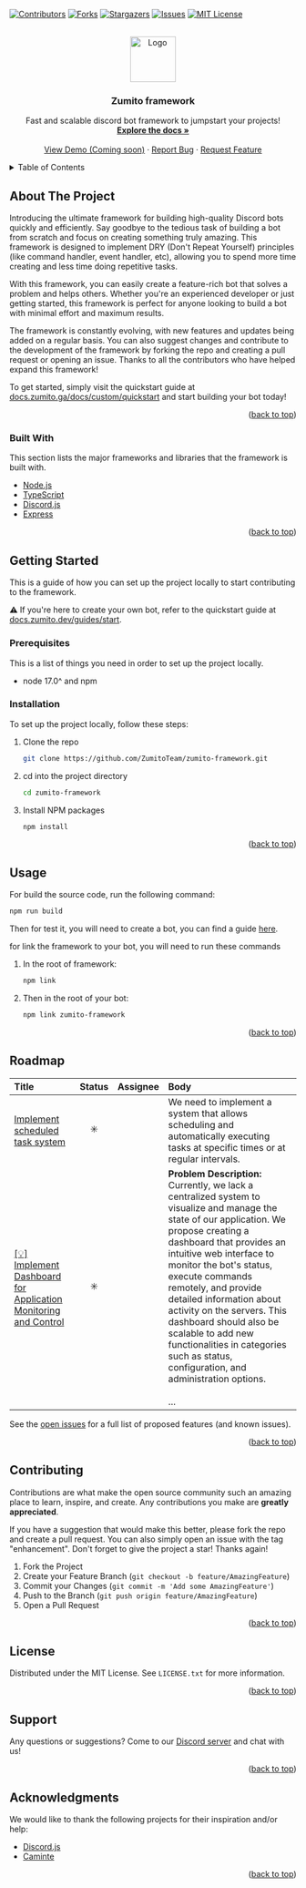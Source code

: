 <a name="readme-top"></a>


<!-- PROJECT SHIELDS -->
[![Contributors][contributors-shield]][contributors-url]
[![Forks][forks-shield]][forks-url]
[![Stargazers][stars-shield]][stars-url]
[![Issues][issues-shield]][issues-url]
[![MIT License][license-shield]][license-url]



<!-- PROJECT LOGO -->
<br />
<div align="center">
  <a href="https://github.com/ZumitoTeam/zumito-framework">
    <img src="https://media.discordapp.net/attachments/964297459327184906/1066399583896342649/d05ce5c0de25fd9afb4f5492f31f21fe.png" alt="Logo" width="80" height="80"/>
  </a>

  <h3 align="center">Zumito framework</h3>

  <p align="center">
    Fast and scalable discord bot framework to jumpstart your projects!
    <br />
    <a href="https://docs.zumito.dev/"><strong>Explore the docs »</strong></a>
    <br />
    <br />
    <a href="#">View Demo (Coming soon)</a>
    ·
    <a href="https://github.com/ZumitoTeam/zumito-framework/issues">Report Bug</a>
    ·
    <a href="https://github.com/ZumitoTeam/zumito-framework/issues">Request Feature</a>
  </p>
</div>



<!-- TABLE OF CONTENTS -->
<details>
  <summary>Table of Contents</summary>
  <ol>
    <li>
      <a href="#about-the-project">About The Project</a>
      <ul>
        <li><a href="#built-with">Built With</a></li>
      </ul>
    </li>
    <li>
      <a href="#getting-started">Getting Started</a>
      <ul>
        <li><a href="#prerequisites">Prerequisites</a></li>
        <li><a href="#installation">Installation</a></li>
      </ul>
    </li>
    <li><a href="#usage">Usage</a></li>
    <li><a href="#roadmap">Roadmap</a></li>
    <li><a href="#contributing">Contributing</a></li>
    <li><a href="#license">License</a></li>
    <li><a href="#contact">Contact</a></li>
    <li><a href="#acknowledgments">Acknowledgments</a></li>
  </ol>
</details>



<!-- ABOUT THE PROJECT -->
## About The Project

Introducing the ultimate framework for building high-quality Discord bots quickly and efficiently. Say goodbye to the tedious task of building a bot from scratch and focus on creating something truly amazing. This framework is designed to implement DRY (Don't Repeat Yourself) principles (like command handler, event handler, etc), allowing you to spend more time creating and less time doing repetitive tasks.

With this framework, you can easily create a feature-rich bot that solves a problem and helps others. Whether you're an experienced developer or just getting started, this framework is perfect for anyone looking to build a bot with minimal effort and maximum results.

The framework is constantly evolving, with new features and updates being added on a regular basis. You can also suggest changes and contribute to the development of the framework by forking the repo and creating a pull request or opening an issue. Thanks to all the contributors who have helped expand this framework!

To get started, simply visit the quickstart guide at [docs.zumito.ga/docs/custom/quickstart](https://docs.zumito.dev/guides/start/) and start building your bot today!

<p align="right">(<a href="#readme-top">back to top</a>)</p>



### Built With

This section lists the major frameworks and libraries that the framework is built with.

* [Node.js](https://nodejs.org/en/)
* [TypeScript](https://www.typescriptlang.org/)
* [Discord.js](https://discord.js.org/#/)
* [Express](https://expressjs.com/)

<p align="right">(<a href="#readme-top">back to top</a>)</p>



<!-- GETTING STARTED -->
## Getting Started

This is a guide of how you can set up the project locally to start contributing to the framework. 

:warning: If you're here to create your own bot, refer to the quickstart guide at [docs.zumito.dev/guides/start](https://docs.zumito.dev/guides/start/).

### Prerequisites

This is a list of things you need in order to set up the project locally.
* node 17.0^ and npm

### Installation

To set up the project locally, follow these steps:

1. Clone the repo
   ```sh
   git clone https://github.com/ZumitoTeam/zumito-framework.git
   ```
2. cd into the project directory
   ```sh
   cd zumito-framework
   ```
3. Install NPM packages
   ```sh
   npm install
   ```

<p align="right">(<a href="#readme-top">back to top</a>)</p>



<!-- USAGE EXAMPLES -->
## Usage

For build the source code, run the following command:

```sh
npm run build
```

Then for test it, you will need to create a bot, you can find a guide [here](https://docs.zumito.dev/guides/start).

for link the framework to your bot, you will need to run these commands
1. In the root of framework:
    ```sh
    npm link
    ```

2. Then in the root of your bot:
    ```sh
    npm link zumito-framework
    ```

<p align="right">(<a href="#readme-top">back to top</a>)</p>



<!-- ROADMAP -->
## Roadmap

<!-- issueTable -->

| Title                                                                                                                                 |         Status          | Assignee | Body                                                                                                                                                                                                                                                                                                                                                                                                                                                                                   |
| :------------------------------------------------------------------------------------------------------------------------------------ | :---------------------: | :------: | :------------------------------------------------------------------------------------------------------------------------------------------------------------------------------------------------------------------------------------------------------------------------------------------------------------------------------------------------------------------------------------------------------------------------------------------------------------------------------------- |
| <a href="https://github.com/ZumitoTeam/zumito-framework/issues/50">Implement scheduled task system</a>                                | :eight_spoked_asterisk: |          | We need to implement a system that allows scheduling and automatically executing tasks at specific times or at regular intervals.                                                                                                                                                                                                                                                                                                                                                      |
| <a href="https://github.com/ZumitoTeam/zumito-framework/issues/40">[💡] Implement Dashboard for Application Monitoring and Control</a> | :eight_spoked_asterisk: |          | **Problem Description:**<br />Currently, we lack a centralized system to visualize and manage the state of our application. We propose creating a dashboard that provides an intuitive web interface to monitor the bot's status, execute commands remotely, and provide detailed information about activity on the servers. This dashboard should also be scalable to add new functionalities in categories such as status, configuration, and administration options.<br /><br />... |

<!-- issueTable -->

See the [open issues](https://github.com/ZumitoTeam/zumito-framework/issues) for a full list of proposed features (and known issues).

<p align="right">(<a href="#readme-top">back to top</a>)</p>



<!-- CONTRIBUTING -->
## Contributing

Contributions are what make the open source community such an amazing place to learn, inspire, and create. Any contributions you make are **greatly appreciated**.

If you have a suggestion that would make this better, please fork the repo and create a pull request. You can also simply open an issue with the tag "enhancement".
Don't forget to give the project a star! Thanks again!

1. Fork the Project
2. Create your Feature Branch (`git checkout -b feature/AmazingFeature`)
3. Commit your Changes (`git commit -m 'Add some AmazingFeature'`)
4. Push to the Branch (`git push origin feature/AmazingFeature`)
5. Open a Pull Request

<p align="right">(<a href="#readme-top">back to top</a>)</p>



<!-- LICENSE -->
## License

Distributed under the MIT License. See `LICENSE.txt` for more information.

<p align="right">(<a href="#readme-top">back to top</a>)</p>



<!-- SUPORT -->
## Support

Any questions or suggestions? Come to our [Discord server](https://discord.gg/rFywZxgsyF) and chat with us!

<p align="right">(<a href="#readme-top">back to top</a>)</p>



<!-- ACKNOWLEDGMENTS -->
## Acknowledgments

We would like to thank the following projects for their inspiration and/or help:

* [Discord.js](https://discord.js.org)
* [Caminte](https://github.com/biggora/caminte)

<p align="right">(<a href="#readme-top">back to top</a>)</p>



<!-- MARKDOWN LINKS & IMAGES -->
<!-- https://www.markdownguide.org/basic-syntax/#reference-style-links -->
[contributors-shield]: https://img.shields.io/github/contributors/ZumitoTeam/zumito-framework.svg?style=for-the-badge
[contributors-url]: https://github.com/ZumitoTeam/zumito-framework/graphs/contributors
[forks-shield]: https://img.shields.io/github/forks/ZumitoTeam/zumito-framework.svg?style=for-the-badge
[forks-url]: https://github.com/ZumitoTeam/zumito-framework/network/members
[stars-shield]: https://img.shields.io/github/stars/ZumitoTeam/zumito-framework.svg?style=for-the-badge
[stars-url]: https://github.com/ZumitoTeam/zumito-framework/stargazers
[issues-shield]: https://img.shields.io/github/issues/ZumitoTeam/zumito-framework.svg?style=for-the-badge
[issues-url]: https://github.com/ZumitoTeam/zumito-framework/issues
[license-shield]: https://img.shields.io/github/license/ZumitoTeam/zumito-framework.svg?style=for-the-badge
[license-url]: https://github.com/ZumitoTeam/zumito-framework/blob/master/LICENSE.txt
